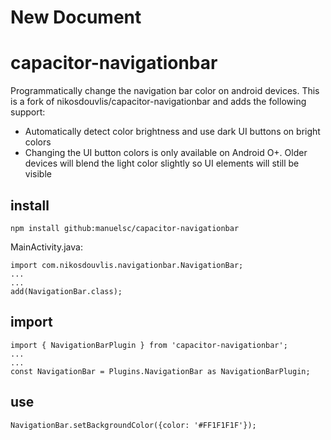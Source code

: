 # New Document
# capacitor-navigationbar

Programmatically change the navigation bar color on android devices. This is a fork of nikosdouvlis/capacitor-navigationbar and adds the following support:  
* Automatically detect color brightness and use dark UI buttons on bright colors  
* Changing the UI button colors is only available on Android O+. Older devices will blend the light color slightly so UI elements will still be visible

## install
```
npm install github:manuelsc/capacitor-navigationbar
```

MainActivity.java:
```
import com.nikosdouvlis.navigationbar.NavigationBar;
...
...
add(NavigationBar.class);
```

## import
```
import { NavigationBarPlugin } from 'capacitor-navigationbar';
...
...
const NavigationBar = Plugins.NavigationBar as NavigationBarPlugin;
```

## use
```
NavigationBar.setBackgroundColor({color: '#FF1F1F1F'});
```
